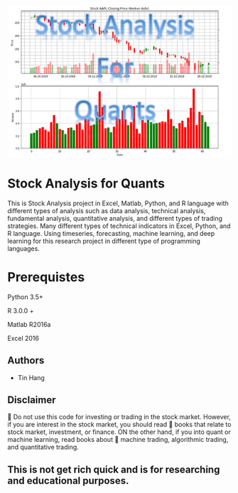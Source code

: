 <img src="TitleQuants.PNG">

# Stock Analysis for Quants  
This is Stock Analysis project in Excel, Matlab, Python, and R language with different types of analysis such as data analysis, technical analysis, fundamental analysis, quantitative analysis, and different types of trading strategies. Many different types of technical indicators in Excel, Python, and R language. Using timeseries, forecasting, machine learning, and deep learning for this research project in different type of programming languages. 

# Prerequistes
Python 3.5+    

R 3.0.0 +  

Matlab R2016a    

Excel 2016  

## Authors
* Tin Hang

## Disclaimer
&#x1F53B; Do not use this code for investing or trading in the stock market. However, if you are interest in the stock market, you should read &#x1F4D7; books that relate to stock market, investment, or finance. ON the other hand, if you into quant or machine learning, read books about &#x1F4D8; machine trading, algorithmic trading, and quantitative trading. 

## This is not get rich quick and is for researching and educational purposes.

